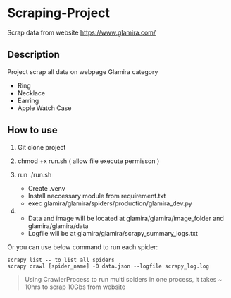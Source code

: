# Scraping-Project
Scrap data from website https://www.glamira.com/

## Description
Project scrap all data on webpage Glamira category
 * Ring
 * Necklace
 * Earring
 * Apple Watch Case 






## How to use

1. Git clone project
2. chmod +x run.sh ( allow file execute permisson )
3. run ./run.sh 
    * Create .venv 
    * Install neccessary module from requirement.txt
    * exec glamira/glamira/spiders/production/glamira_dev.py

4. 
    * Data and image will be located at glamira/glamira/image_folder and glamira/glamira/data
    * Logfile will be at glamira/glamira/scrapy_summary_logs.txt


Or you can use below command to run each spider:
```
scrapy list -- to list all spiders
scrapy crawl [spider_name] -O data.json --logfile scrapy_log.log
```



> Using CrawlerProcess to run multi spiders in one process, it takes ~ 10hrs to scrap 10Gbs from website

